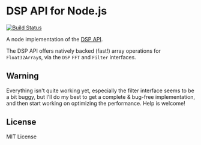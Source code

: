 # DSP API for Node.js

[![Build Status](https://travis-ci.org/jussi-kalliokoski/node-dsp.png?branch=master)](https://travis-ci.org/jussi-kalliokoski/node-dsp)

A node implementation of the [DSP API](http://people.opera.com/mage/dspapi/).

The DSP API offers natively backed (fast!) array operations for ```Float32Array```s, via the ```DSP``` ```FFT``` and ```Filter``` interfaces.

## Warning

Everything isn't quite working yet, especially the filter interface seems to be a bit buggy, but I'll do my best to get a complete & bug-free implementation, and then start working on optimizing the performance. Help is welcome!

## License

MIT License
